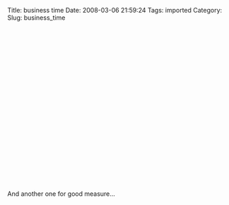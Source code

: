 Title: business time
Date: 2008-03-06 21:59:24
Tags: imported
Category: 
Slug: business_time

<object width="425" height="355"><param name="movie" value="http://www.youtube.com/v/WGOohBytKTU"></param><param name="wmode" value="transparent"></param><embed src="http://www.youtube.com/v/WGOohBytKTU" type="application/x-shockwave-flash" wmode="transparent" width="425" height="355"></embed></object>

And another one for good measure...

<object width="425" height="355"><param name="movie" value="http://www.youtube.com/v/ZbbxA8a_M_s"></param><param name="wmode" value="transparent"></param><embed src="http://www.youtube.com/v/ZbbxA8a_M_s" type="application/x-shockwave-flash" wmode="transparent" width="425" height="355"></embed></object>
